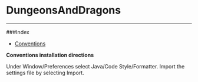 # DungeonsAndDragons
***
###Index
- [Conventions](https://github.com/prasadamsaiteja/DungeonsAndDragons/wiki/Conventions)

**Conventions installation directions** 

Under Window/Preferences select Java/Code Style/Formatter. Import the settings file by selecting Import.

